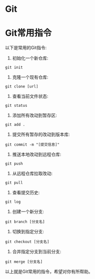 # Git

# Git常用指令

以下是常用的Git指令:

1. 初始化一个新仓库:

```
git init

```

1. 克隆一个现有仓库:

```
git clone [url]

```

1. 查看当前文件状态:

```
git status

```

1. 添加所有改动到暂存区:

```
git add .

```

1. 提交所有暂存的改动到版本库:

```
git commit -m "[提交信息]"

```

1. 推送本地改动到远程仓库:

```
git push

```

1. 从远程仓库拉取改动:

```
git pull

```

1. 查看提交历史:

```
git log

```

1. 创建一个新分支:

```
git branch [分支名]

```

1. 切换到指定分支:

```
git checkout [分支名]

```

1. 合并指定分支到当前分支:

```
git merge [分支名]

```

以上就是Git常用的指令，希望对你有所帮助。